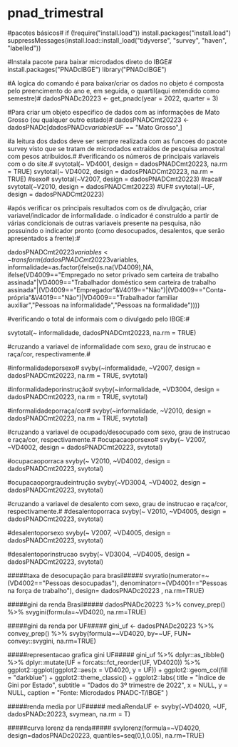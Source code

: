 # pnad_trimestral
#pacotes básicos# 
if (!require("install.load")) install.packages("install.load")
suppressMessages(install.load::install_load("tidyverse", "survey", "haven", "labelled"))

#Instala pacote para baixar microdados direto do IBGE# 
install.packages("PNADcIBGE")
library("PNADcIBGE")

#A logica do comando é para baixar/criar os dados no objeto é composta pelo preencimento do ano e, em seguida, o quartil(aqui entendido como semestre)#
dadosPNADc20223 <- get_pnadc(year = 2022, quarter = 3)

#Para criar um objeto especifico de dados com as informações de Mato Grosso (ou qualquer outro estado)# 
dadosPNADCmt20223 <- dadosPNADc[dadosPNADc$variables$UF == "Mato Grosso",] 

#a leitura dos dados deve ser sempre realizada com as funcoes do pacote survey visto que se tratam de microdados extraídos de pesquisa amostral com pesos atribuidos.# 
#verificando os números de principais variaveis com o do site.# 
svytotal(~ VD4001, design =  dadosPNADCmt20223, na.rm = TRUE)
svytotal(~ VD4002, design =  dadosPNADCmt20223, na.rm = TRUE)
#sexo#
svytotal(~V2007, design =  dadosPNADCmt20223)
#raca#
svytotal(~V2010, design =  dadosPNADCmt20223)
#UF#
svytotal(~UF, design =  dadosPNADCmt20223)

#após verificar os principais resultados com os de divulgação, criar variavel/indicador de informalidade. o indicador é construído a partir de várias condicionais de outras variaveis presente na pesquisa, não possuindo o indicador pronto (como desocupados, desalentos, que serão apresentados a frente):#

dadosPNADCmt20223$variables <- transform(dadosPNADCmt20223$variables, informalidade=as.factor(ifelse(is.na(VD4009),NA,
                                                                                         ifelse(VD4009=="Empregado no setor privado sem carteira de trabalho assinada"|VD4009=="Trabalhador doméstico sem carteira de trabalho assinada"|(VD4009=="Empregador"&V4019=="Não")|(VD4009=="Conta-própria"&V4019=="Não")|VD4009=="Trabalhador familiar auxiliar","Pessoas na informalidade","Pessoas na formalidade"))))

#verificando o total de informais com o divulgado pelo IBGE:# 

svytotal(~ informalidade, dadosPNADCmt20223, na.rm = TRUE) 

#cruzando a variavel de informalidade com sexo, grau de instrucao e raça/cor, respectivamente.# 

#informalidadeporsexo#
svyby(~informalidade, ~V2007, design =  dadosPNADCmt20223, na.rm = TRUE, svytotal)

#informalidadeporinstrução#
svyby(~informalidade, ~VD3004, design =  dadosPNADCmt20223, na.rm = TRUE, svytotal)

#informalidadeporraça/cor# 
svyby(~informalidade, ~V2010, design =  dadosPNADCmt20223, na.rm = TRUE, svytotal)

#cruzando a variavel de ocupado/desocupado com sexo, grau de instrucao e raça/cor, respectivamente.# 
#ocupacaoporsexo#
svyby(~ V2007, ~VD4002, design =  dadosPNADCmt20223, svytotal)

#ocupacaoporraca
svyby(~ V2010, ~VD4002, design =  dadosPNADCmt20223, svytotal)

#ocupacaoporgraudeintrução
svyby(~VD3004, ~VD4002, design =  dadosPNADCmt20223, svytotal)

#cruzando a variavel de desalento com sexo, grau de instrucao e raça/cor, respectivamente.# 
#desalentoporraca
svyby(~ V2010, ~VD4005, design =  dadosPNADCmt20223, svytotal)

#desalentoporsexo 
svyby(~ V2007, ~VD4005, design =  dadosPNADCmt20223, svytotal)

#desalentoporinstrucao 
svyby(~ VD3004, ~VD4005, design =  dadosPNADCmt20223, svytotal)

#####taxa de desocupação para brasil#####
svyratio(numerator=~(VD4002=="Pessoas desocupadas"), denominator=~(VD4001=="Pessoas na força de trabalho"), design= dadosPNADc20223 , na.rm=TRUE)


#####gini da renda Brasil##### 
dadosPNADc20223 %>%
convey_prep() %>% 
svygini(formula=~VD4020, na.rm=TRUE)

#####gini da renda por UF##### 
gini_uf <- dadosPNADc20223 %>%
convey_prep() %>% 
svyby(formula=~VD4020, by=~UF, FUN= convey::svygini, na.rm=TRUE)

#####representacao grafica gini UF##### 
gini_uf %>%
  dplyr::as_tibble() %>%
  dplyr::mutate(UF = forcats::fct_reorder(UF, VD4020)) %>%
  ggplot2::ggplot(ggplot2::aes(x = VD4020, y = UF)) +
  ggplot2::geom_col(fill = "darkblue") +
  ggplot2::theme_classic() +
  ggplot2::labs(
    title = "Índice de Gini por Estado",
    subtitle = "Dados do 3º trimestre de 2022",
    x = NULL,
    y = NULL,
    caption = "Fonte: Microdados PNADC-T/IBGE"
  )

#####renda media por UF#####
mediaRendaUF <- svyby(~VD4020, ~UF, dadosPNADc20223, svymean, na.rm = T)

#####curva lorenz da renda##### 
svylorenz(formula=~VD4020, design=dadosPNADc20223, quantiles=seq(0,1,0.05), na.rm=TRUE)




